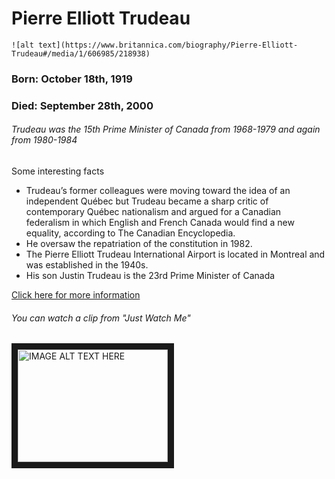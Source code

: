 # Pierre Elliott Trudeau
```
![alt text](https://www.britannica.com/biography/Pierre-Elliott-Trudeau#/media/1/606985/218938)
```

### Born: October 18th, 1919
### Died: September 28th, 2000


###### Trudeau was the 15th Prime Minister of Canada from 1968-1979 and again from 1980-1984

Some interesting facts
+ Trudeau’s former colleagues were moving toward the idea of an independent Québec but Trudeau became a sharp critic of contemporary Québec nationalism and argued for a Canadian federalism in which English and French Canada would find a new equality, according to The Canadian Encyclopedia.
+ He oversaw the repatriation of the constitution in 1982.
+ The Pierre Elliott Trudeau International Airport is located in Montreal and was established in the 1940s.
+ His son Justin Trudeau is the 23rd Prime Minister of Canada

[Click here for more information](https://en.wikipedia.org/wiki/Pierre_Trudeau)


###### You can watch a clip from "Just Watch Me"
<a href="https://www.youtube.com/watch?v=-7_a2wa2dd4"><img src="http://img.youtube.com/vi/-7_a2wa2dd4/0.jpg" 
alt="IMAGE ALT TEXT HERE" width="240" height="180" border="10" /></a>
